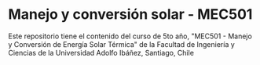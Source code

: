 # Manejo y conversión solar - MEC501
Este repositorio tiene el contenido del curso de 5to año, "MEC501 - Manejo y Conversión de Energía Solar Térmica" de la Facultad de Ingeniería y Ciencias de la Universidad Adolfo Ibáñez, Santiago, Chile
